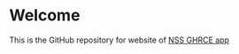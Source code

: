 # Welcome

This is the GitHub repository for website of [NSS GHRCE app](https://github.com/dayshmookh/app-nss-server)
